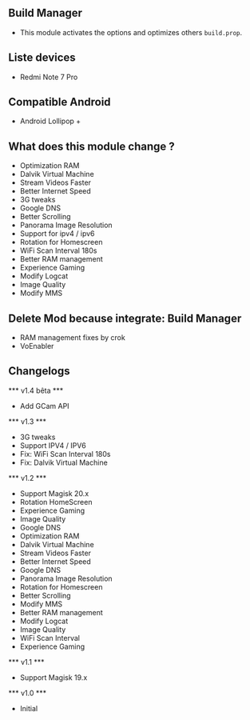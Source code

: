 ## Build Manager
* This module activates the options and optimizes others `build.prop`.

## Liste devices
* Redmi Note 7 Pro

## Compatible Android
* Android Lollipop +

## What does this module change ?
* Optimization RAM
* Dalvik Virtual Machine
* Stream Videos Faster
* Better Internet Speed
* 3G tweaks
* Google DNS
* Better Scrolling
* Panorama Image Resolution
* Support for ipv4 / ipv6
* Rotation for Homescreen
* WiFi Scan Interval 180s
* Better RAM management
* Experience Gaming
* Modify Logcat
* Image Quality
* Modify MMS 

## Delete Mod because integrate: Build Manager
* RAM management fixes by crok
* VoEnabler

## Changelogs
*** v1.4 bêta ***
* Add GCam API

*** v1.3 ***
* 3G tweaks
* Support IPV4 / IPV6
* Fix: WiFi Scan Interval 180s
* Fix: Dalvik Virtual Machine

*** v1.2 ***
* Support Magisk 20.x
* Rotation HomeScreen
* Experience Gaming
* Image Quality
* Google DNS
* Optimization RAM
* Dalvik Virtual Machine
* Stream Videos Faster
* Better Internet Speed
* Google DNS
* Panorama Image Resolution
* Rotation for Homescreen
* Better Scrolling
* Modify MMS
* Better RAM management
* Modify Logcat
* Image Quality
* WiFi Scan Interval
* Experience Gaming

*** v1.1 ***
* Support Magisk 19.x

*** v1.0 ***
* Initial